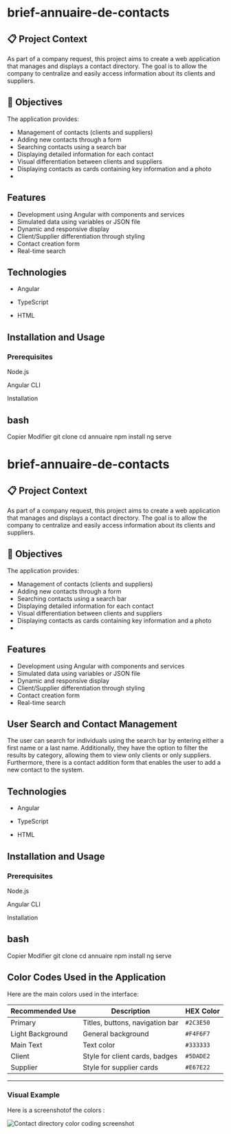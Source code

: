 # brief-annuaire-de-contacts

## 📋 Project Context

As part of a company request, this project aims to create a web application that manages and displays a contact directory. The goal is to allow the company to centralize and easily access information about its clients and suppliers.

## 🎯 Objectives

The application provides:

- Management of contacts (clients and suppliers)
- Adding new contacts through a form
- Searching contacts using a search bar
- Displaying detailed information for each contact
- Visual differentiation between clients and suppliers
- Displaying contacts as cards containing key information and a photo
- 
## Features
- Development using Angular with components and services
- Simulated data using variables or JSON file
- Dynamic and responsive display
- Client/Supplier differentiation through styling
- Contact creation form
- Real-time search
  
## Technologies

- Angular

- TypeScript

- HTML 

## Installation and Usage
### Prerequisites
Node.js

Angular CLI

Installation


## bash
Copier
Modifier
git clone <REPO-URL>
cd annuaire
npm install
ng serve



# brief-annuaire-de-contacts

## 📋 Project Context

As part of a company request, this project aims to create a web application that manages and displays a contact directory. The goal is to allow the company to centralize and easily access information about its clients and suppliers.

## 🎯 Objectives

The application provides:

- Management of contacts (clients and suppliers)
- Adding new contacts through a form
- Searching contacts using a search bar
- Displaying detailed information for each contact
- Visual differentiation between clients and suppliers
- Displaying contacts as cards containing key information and a photo
- 
## Features
- Development using Angular with components and services
- Simulated data using variables or JSON file
- Dynamic and responsive display
- Client/Supplier differentiation through styling
- Contact creation form
- Real-time search

## User Search and Contact Management
The user can search for individuals using the search bar by entering either a first name or a last name. Additionally, they have the option to filter the results by category, allowing them to view only clients or only suppliers. Furthermore, there is a contact addition form that enables the user to add a new contact to the system.

  
## Technologies

- Angular

- TypeScript

- HTML 

## Installation and Usage
### Prerequisites
Node.js

Angular CLI

Installation


## bash
Copier
Modifier
git clone <REPO-URL>
cd annuaire
npm install
ng serve

## Color Codes Used in the Application

Here are the main colors used in the interface:

| Recommended Use            | Description                      | HEX Color  |
|---------------------------|--------------------------------|------------|
| Primary                   | Titles, buttons, navigation bar | `#2C3E50`  |
| Light Background          | General background              | `#F4F6F7`  |
| Main Text                 | Text color                     | `#333333`  |
| Client                    | Style for client cards, badges | `#5DADE2`  |
| Supplier                  | Style for supplier cards       | `#E67E22`  |

---

### Visual Example

Here is a screenshotof the colors :

![Contact directory color coding screenshot](./assets/palette-de-couleur.webp)






